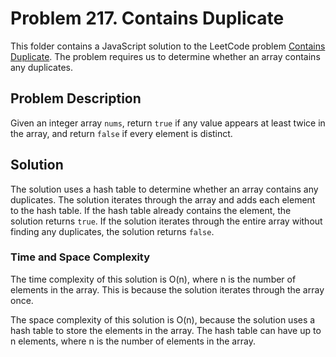 # Problem 217. Contains Duplicate

This folder contains a JavaScript solution to the LeetCode problem [Contains Duplicate](https://leetcode.com/problems/contains-duplicate/). The problem requires us to determine whether an array contains any duplicates.

## Problem Description

Given an integer array `nums`, return `true` if any value appears at least twice in the array, and return `false` if every element is distinct.

## Solution

The solution uses a hash table to determine whether an array contains any duplicates. The solution iterates through the array and adds each element to the hash table. If the hash table already contains the element, the solution returns `true`. If the solution iterates through the entire array without finding any duplicates, the solution returns `false`.

### Time and Space Complexity

The time complexity of this solution is O(n), where n is the number of elements in the array. This is because the solution iterates through the array once.

The space complexity of this solution is O(n), because the solution uses a hash table to store the elements in the array. The hash table can have up to n elements, where n is the number of elements in the array.
